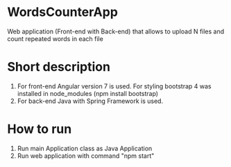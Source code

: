 # WordsCounterApp
Web application (Front-end with Back-end) that allows to upload N files and count repeated words in each file

# Short description
1. For front-end Angular version 7 is used. For styling bootstrap 4 was installed in node_modules (npm install bootstrap)
2. For back-end Java with Spring Framework is used.

# How to run
1. Run main Application class as Java Application
2. Run web application with command "npm start"
